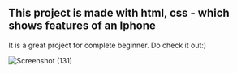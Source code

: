 ## This project is made with html, css - which shows features of an Iphone 
It is a great project for complete beginner. Do check it out:)

![Screenshot (131)](https://user-images.githubusercontent.com/102804548/195997681-be8ae079-514b-4b17-a824-ef9bf1392ed7.png)
